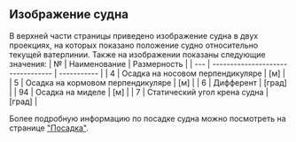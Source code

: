 ## Изображение судна
В верхней части страницы приведено изображение судна в двух проекциях, на которых показано положение судно относительно текущей ватерлинии. Также на изображении показаны следующие значения:
| №   | Наименование                      | Размерность |
| --- | --------------------------------- | ----------- |
| 4   | Осадка на носовом перпендикуляре  | [м]         |
| 5   | Осадка на кормовом перпендикуляре | [м]         |
| 6   | Дифферент                         | [град]      |
| 94  | Осадка на миделе                  | [м]         |
| 7   | Статический угол крена судна      | [град]      |

Более подробную информацию по посадке судна можно посмотреть на странице ["Посадка"](/docs/user-guide/ru/part06_draft/part06_draft.md).